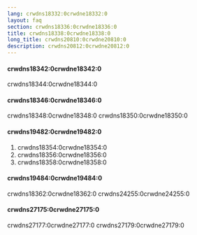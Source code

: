 ```yaml
---
lang: crwdns18332:0crwdne18332:0
layout: faq
section: crwdns18336:0crwdne18336:0
title: crwdns18338:0crwdne18338:0
long_title: crwdns20810:0crwdne20810:0
description: crwdns20812:0crwdne20812:0
---
```


#### crwdns18342:0crwdne18342:0
crwdns18344:0crwdne18344:0

#### crwdns18346:0crwdne18346:0
crwdns18348:0crwdne18348:0 crwdns18350:0crwdne18350:0

#### crwdns19482:0crwdne19482:0
1. crwdns18354:0crwdne18354:0
1. crwdns18356:0crwdne18356:0
1. crwdns18358:0crwdne18358:0

#### crwdns19484:0crwdne19484:0
crwdns18362:0crwdne18362:0 crwdns24255:0crwdne24255:0

#### crwdns27175:0crwdne27175:0
crwdns27177:0crwdne27177:0 crwdns27179:0crwdne27179:0
